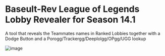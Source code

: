 # Baseult-Rev League of Legends Lobby Revealer for Season 14.1
A tool that reveals the Teammates names in Ranked Lobbies together with a Dodge Button and a Porogg/Trackergg/Deeplolgg/OPgg/UGG lookup

![image](https://i.imgur.com/Ejm6uCB.png)
